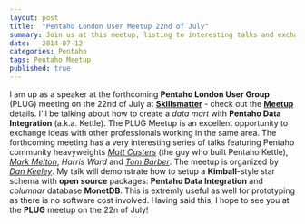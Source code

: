 ```yaml
---
layout: post
title:  "Pentaho London User Meetup 22nd of July"
summary: Join us at this meetup, listing to interesting talks and exchange ideas
date:   2014-07-12
categories: Pentaho
tags: Pentaho Meetup
published: true
---
```


I am up as a speaker at the forthcoming **Pentaho London User Group** (PLUG) meeting on the 22nd of July at **[Skillsmatter](https://skillsmatter.com/)** - check out the **[Meetup](http://www.meetup.com/Pentaho-London-User-Group/events/178590472/)** details. I'll be talking about how to create a *data mart* with **Pentaho Data Integration** (a.k.a. Kettle). 
The PLUG Meetup is an excellent opportunity to exchange ideas with other professionals working in the same area. The forthcoming meeting has a very interesting series of talks featuring Pentaho community heavyweights *[Matt Casters](http://www.ibridge.be/)* (the guy who built Pentaho Kettle), *[Mark Melton](http://markmelton-bi.blogspot.com/)*, *Harris Ward* and *[Tom Barber](http://themagicaltrout.wordpress.com/)*. The meetup is organized by *[Dan Keeley](http://dankeeley.wordpress.com/)*.
My talk will demonstrate how to setup a **Kimball**-style star schema with **open source** packages: **Pentaho Data Integration** and *columnar* database **MonetDB**. This is extremly useful as well for prototyping as there is no software cost involved. 
Having said this, I hope to see you at the **PLUG** meetup on the 22n of July!

